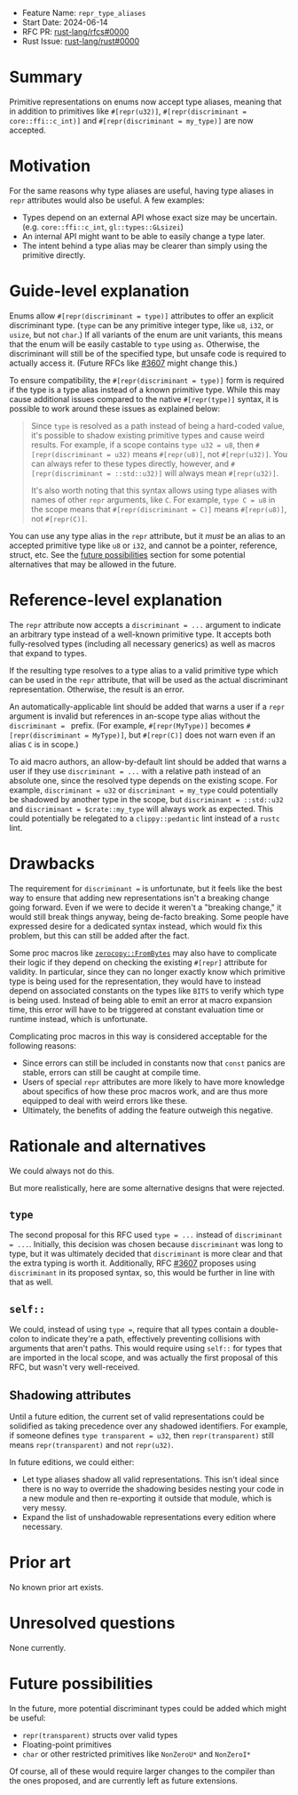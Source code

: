 - Feature Name: `repr_type_aliases`
- Start Date: 2024-06-14
- RFC PR: [rust-lang/rfcs#0000](https://github.com/rust-lang/rfcs/pull/0000)
- Rust Issue: [rust-lang/rust#0000](https://github.com/rust-lang/rust/issues/0000)

# Summary
[summary]: #summary

Primitive representations on enums now accept type aliases, meaning that in addition to primitives like `#[repr(u32)]`, `#[repr(discriminant = core::ffi::c_int)]` and `#[repr(discriminant = my_type)]` are now accepted.

# Motivation
[motivation]: #motivation

For the same reasons why type aliases are useful, having type aliases in `repr` attributes would also be useful. A few examples:

* Types depend on an external API whose exact size may be uncertain. (e.g. `core::ffi::c_int`, `gl::types::GLsizei`)
* An internal API might want to be able to easily change a type later.
* The intent behind a type alias may be clearer than simply using the primitive directly.

# Guide-level explanation
[guide-level-explanation]: #guide-level-explanation

Enums allow `#[repr(discriminant = type)]` attributes to offer an explicit discriminant type. (`type` can be any primitive integer type, like `u8`, `i32`, or `usize`, but not `char`.) If all variants of the enum are unit variants, this means that the enum will be easily castable to `type` using `as`. Otherwise, the discriminant will still be of the specified type, but unsafe code is required to actually access it. (Future RFCs like [#3607] might change this.)

[#3607]: https://github.com/rust-lang/rfcs/pull/3607

To ensure compatibility, the `#[repr(discriminant = type)]` form is required if the type is a type alias instead of a known primitive type. While this may cause additional issues compared to the native `#[repr(type)]` syntax, it is possible to work around these issues as explained below:

> Since `type` is resolved as a path instead of being a hard-coded value, it's possible to shadow existing primitive types and cause weird results. For example, if a scope contains `type u32 = u8`, then `#[repr(discriminant = u32)` means `#[repr(u8)]`, not `#[repr(u32)]`. You can always refer to these types directly, however, and `#[repr(discriminant = ::std::u32)]` will always mean `#[repr(u32)]`.
>
> It's also worth noting that this syntax allows using type aliases with names of other `repr` arguments, like `C`. For example, `type C = u8` in the scope means that `#[repr(discriminant = C)]` means `#[repr(u8)]`, not `#[repr(C)]`.

You can use any type alias in the `repr` attribute, but it *must* be an alias to an accepted primitive type like `u8` or `i32`, and cannot be a pointer, reference, struct, etc. See the [future possibilities] section for some potential alternatives that may be allowed in the future.

[future possibilities]: #Future_possibilities

# Reference-level explanation
[reference-level-explanation]: #reference-level-explanation

The `repr` attribute now accepts a `discriminant = ...` argument to indicate an arbitrary type instead of a well-known primitive type. It accepts both fully-resolved types (including all necessary generics) as well as macros that expand to types.

If the resulting type resolves to a type alias to a valid primitive type which can be used in the `repr` attribute, that will be used as the actual discriminant representation. Otherwise, the result is an error.

An automatically-applicable lint should be added that warns a user if a `repr` argument is invalid but references in an-scope type alias without the `discriminant = ` prefix. (For example, `#[repr(MyType)]` becomes `#[repr(discriminant = MyType)]`, but `#[repr(C)]` does not warn even if an alias `C` is in scope.)

To aid macro authors, an allow-by-default lint should be added that warns a user if they use `discriminant = ...` with a relative path instead of an absolute one, since the resolved type depends on the existing scope. For example, `discriminant = u32` or `discriminant = my_type` could potentially be shadowed by another type in the scope, but `discriminant = ::std::u32` and `discriminant = $crate::my_type` will always work as expected. This could potentially be relegated to a `clippy::pedantic` lint instead of a `rustc` lint.

# Drawbacks
[drawbacks]: #drawbacks

The requirement for `discriminant =` is unfortunate, but it feels like the best way to ensure that adding new representations isn't a breaking change going forward. Even if we were to decide it weren't a "breaking change," it would still break things anyway, being de-facto breaking. Some people have expressed desire for a dedicated syntax instead, which would fix this problem, but this can still be added after the fact.

Some proc macros like [`zerocopy::FromBytes`] may also have to complicate their logic if they depend on checking the existing `#[repr]` attribute for validity. In particular, since they can no longer exactly know which primitive type is being used for the representation, they would have to instead depend on associated constants on the types like `BITS` to verify which type is being used. Instead of being able to emit an error at macro expansion time, this error will have to be triggered at constant evaluation time or runtime instead, which is unfortunate.

Complicating proc macros in this way is considered acceptable for the following reasons:

* Since errors can still be included in constants now that `const` panics are stable, errors can still be caught at compile time.
* Users of special `repr` attributes are more likely to have more knowledge about specifics of how these proc macros work, and are thus more equipped to deal with weird errors like these.
* Ultimately, the benefits of adding the feature outweigh this negative.

[`zerocopy::FromBytes`]: https://docs.rs/zerocopy/latest/zerocopy/derive.FromBytes.html

# Rationale and alternatives
[rationale-and-alternatives]: #rationale-and-alternatives

We could always not do this.

But more realistically, here are some alternative designs that were rejected.

## `type`

The second proposal for this RFC used `type = ...` instead of `discriminant = ...`. Initially, this decision was chosen because `discriminant` was long to type, but it was ultimately decided that `discriminant` is more clear and that the extra typing is worth it. Additionally, RFC [#3607] proposes using `discriminant` in its proposed syntax, so, this would be further in line with that as well.

## `self::`

We could, instead of using `type =`, require that all types contain a double-colon to indicate they're a path, effectively preventing collisions with arguments that aren't paths. This would require using `self::` for types that are imported in the local scope, and was actually the first proposal of this RFC, but wasn't very well-received.

## Shadowing attributes

Until a future edition, the current set of valid representations could be solidified as taking precedence over any shadowed identifiers. For example, if someone defines `type transparent = u32`, then `repr(transparent)` still means `repr(transparent)` and not `repr(u32)`.

In future editions, we could either:

* Let type aliases shadow all valid representations. This isn't ideal since there is no way to override the shadowing besides nesting your code in a new module and then re-exporting it outside that module, which is very messy.
* Expand the list of unshadowable representations every edition where necessary.

# Prior art
[prior-art]: #prior-art

No known prior art exists.

# Unresolved questions
[unresolved-questions]: #unresolved-questions

None currently.

# Future possibilities
[future-possibilities]: #future-possibilities

In the future, more potential discriminant types could be added which might be useful:

* `repr(transparent)` structs over valid types
* Floating-point primitives
* `char` or other restricted primitives like `NonZeroU*` and `NonZeroI*`

Of course, all of these would require larger changes to the compiler than the ones proposed, and are currently left as future extensions.

[#3607]: https://github.com/rust-lang/rfcs/pull/3607
